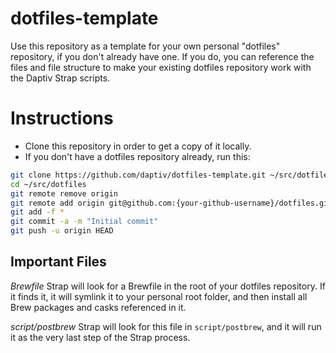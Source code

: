 dotfiles-template
=================

Use this repository as a template for your own personal "dotfiles" repository, if you don't already have one.  If you do, you can reference the files and file structure to make your existing dotfiles repository work with the Daptiv Strap scripts.

# Instructions
* Clone this repository in order to get a copy of it locally.
* If you don't have a dotfiles repository already, run this:
    
```bash
git clone https://github.com/daptiv/dotfiles-template.git ~/src/dotfiles
cd ~/src/dotfiles
git remote remove origin
git remote add origin git@github.com:{your-github-username}/dotfiles.git
git add -f *
git commit -a -m "Initial commit"
git push -u origin HEAD
```


## Important Files
*Brewfile*
Strap will look for a Brewfile in the root of your dotfiles repository.  If it finds it, it will symlink it to your personal root folder, and then install all Brew packages and casks referenced in it.

*script/postbrew*
Strap will look for this file in `script/postbrew`, and it will run it as the very last step of the Strap process.


